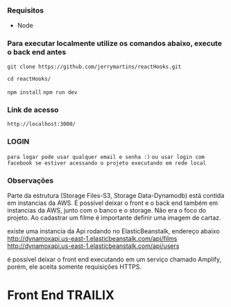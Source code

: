 ### Requisitos

- Node

### Para executar localmente utilize os comandos abaixo, execute o back end antes

`git clone https://github.com/jerrymartins/reactHooks.git`

`cd reactHooks/`

`npm install`
`npm run dev`

### Link de acesso

`http://localhost:3000/`

### LOGIN
`para logar pode usar qualquer email e senha :)`
`ou usar login com facebook se estiver acessando o projeto executando em rede local`

### Observações
Parte da estrutura (Storage Files-S3, Storage Data-Dynamodb) está contida em instancias da AWS.
É possível deixar o front e o back end também em instancias da AWS, junto com o banco e o storage. 
Não era o foco do projeto.
Ao cadastrar um filme é importante definir uma imagem de cartaz.

existe uma instancia da Api rodando no ElasticBeanstalk, endereço abaixo
http://dynamoxapi.us-east-1.elasticbeanstalk.com/api/films
http://dynamoxapi.us-east-1.elasticbeanstalk.com/api/users

é possível deixar o front end executando em um serviço chamado Amplify, porém, ele aceita somente
requisições HTTPS. 

# Front End TRAILIX
